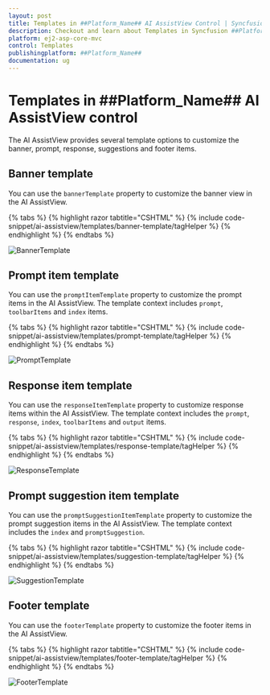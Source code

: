 ```yaml
---
layout: post
title: Templates in ##Platform_Name## AI AssistView Control | Syncfusion
description: Checkout and learn about Templates in Syncfusion ##Platform_Name## AI AssistView control of Syncfusion Essential JS 2 and more.
platform: ej2-asp-core-mvc
control: Templates
publishingplatform: ##Platform_Name##
documentation: ug
---
```


# Templates in ##Platform_Name## AI AssistView control

The AI AssistView provides several template options to customize the banner, prompt, response, suggestions and footer items.

## Banner template

You can use the `bannerTemplate` property to customize the banner view in the AI AssistView.

{% tabs %}
{% highlight razor tabtitle="CSHTML" %}
{% include code-snippet/ai-assistview/templates/banner-template/tagHelper %}
{% endhighlight %}
{% endtabs %}

![BannerTemplate](images/banner-template.png)

## Prompt item template

You can use the `promptItemTemplate` property to customize the prompt items in the AI AssistView. The template context includes `prompt`, `toolbarItems` and `index` items.

{% tabs %}
{% highlight razor tabtitle="CSHTML" %}
{% include code-snippet/ai-assistview/templates/prompt-template/tagHelper %}
{% endhighlight %}
{% endtabs %}

![PromptTemplate](images/prompt-template.png)

## Response item template

You can use the `responseItemTemplate` property to customize response items within the AI AssistView. The template context includes the `prompt`, `response`, `index`, `toolbarItems` and `output` items.

{% tabs %}
{% highlight razor tabtitle="CSHTML" %}
{% include code-snippet/ai-assistview/templates/response-template/tagHelper %}
{% endhighlight %}
{% endtabs %}

![ResponseTemplate](images/response-template.png)

## Prompt suggestion item template

You can use the `promptSuggestionItemTemplate` property to customize the prompt suggestion items in the AI AssistView. The template context includes the `index` and `promptSuggestion`.

{% tabs %}
{% highlight razor tabtitle="CSHTML" %}
{% include code-snippet/ai-assistview/templates/suggestion-template/tagHelper %}
{% endhighlight %}
{% endtabs %}

![SuggestionTemplate](images/suggestion-template.png)

## Footer template

You can use the `footerTemplate` property to customize the footer items in the AI AssistView.

{% tabs %}
{% highlight razor tabtitle="CSHTML" %}
{% include code-snippet/ai-assistview/templates/footer-template/tagHelper %}
{% endhighlight %}
{% endtabs %}

![FooterTemplate](images/footer-template.png)